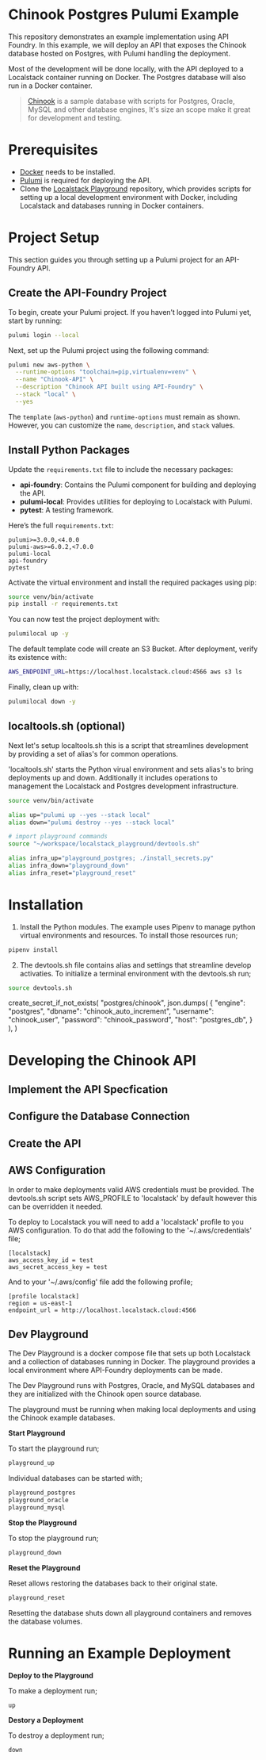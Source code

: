
# Chinook Postgres Pulumi Example

This repository demonstrates an example implementation using API Foundry. In this example, we will deploy an API that exposes the Chinook database hosted on Postgres, with Pulumi handling the deployment.

Most of the development will be done locally, with the API deployed to a Localstack container running on Docker. The Postgres database will also run in a Docker container.

> [Chinook](https://github.com/lerocha/chinook-database) is a sample database with scripts for Postgres, Oracle, MySQL and other database engines,  It's size an scope make it great for development and testing.  

# Prerequisites

* [Docker](https://www.docker.com) needs to be installed.
* [Pulumi](https://www.pulumi.com) is required for deploying the API.
* Clone the [Localstack Playground](https://github.com/DanRepik/localstack_playground) repository, which provides scripts for setting up a local development environment with Docker, including Localstack and databases running in Docker containers.

# Project Setup

This section guides you through setting up a Pulumi project for an API-Foundry API.

## Create the API-Foundry Project

To begin, create your Pulumi project. If you haven’t logged into Pulumi yet, start by running:

```bash
pulumi login --local
```

Next, set up the Pulumi project using the following command:

```bash
pulumi new aws-python \
  --runtime-options "toolchain=pip,virtualenv=venv" \
  --name "Chinook-API" \
  --description "Chinook API built using API-Foundry" \
  --stack "local" \
  --yes
```

The `template` (`aws-python`) and `runtime-options` must remain as shown. However, you can customize the `name`, `description`, and `stack` values.

## Install Python Packages

Update the `requirements.txt` file to include the necessary packages:

- **api-foundry**: Contains the Pulumi component for building and deploying the API.
- **pulumi-local**: Provides utilities for deploying to Localstack with Pulumi.
- **pytest**: A testing framework.

Here’s the full `requirements.txt`:

```text
pulumi>=3.0.0,<4.0.0
pulumi-aws>=6.0.2,<7.0.0
pulumi-local
api-foundry
pytest
```

Activate the virtual environment and install the required packages using pip:

```bash
source venv/bin/activate
pip install -r requirements.txt
```

You can now test the project deployment with:

```bash
pulumilocal up -y
```

The default template code will create an S3 Bucket. After deployment, verify its existence with:

```bash
AWS_ENDPOINT_URL=https://localhost.localstack.cloud:4566 aws s3 ls
```

Finally, clean up with:

```bash
pulumilocal down -y
```

## localtools.sh (optional)

Next let's setup localtools.sh this is a script that streamlines development by providing a set of alias's for common operations.

'localtools.sh' starts the Python virual environment and sets alias's to bring deployments up and down.  Additionally it includes operations to management the Localstack and Postgres development infrastructure.

```bash
source venv/bin/activate

alias up="pulumi up --yes --stack local"
alias down="pulumi destroy --yes --stack local"

# import playground commands
source "~/workspace/localstack_playground/devtools.sh"

alias infra_up="playground_postgres; ./install_secrets.py"
alias infra_down="playground_down"
alias infra_reset="playground_reset"
```


# Installation

1. Install the Python modules.  The example uses Pipenv to manage python virtual environments and resources.  To install those resources run;

```bash
pipenv install
```

2. The devtools.sh file contains alias and settings that streamline develop activaties.  To initialize a terminal environment with the devtools.sh run;

```bash
source devtools.sh
```

create_secret_if_not_exists(
    "postgres/chinook",
    json.dumps(
        {
            "engine": "postgres",
            "dbname": "chinook_auto_increment",
            "username": "chinook_user",
            "password": "chinook_password",
            "host": "postgres_db",
        }
    ),
)

# Developing the Chinook API

## Implement the API Specfication

## Configure the Database Connection

## Create the API


## AWS Configuration

In order to make deployments valid AWS credentials must be provided. The devtools.sh script sets AWS_PROFILE to 'localstack' by default however this can be overridden it needed.

To deploy to Localstack you will need to add a 'localstack' profile to you AWS configuration.  To do that add the following to the '~/.aws/credentials' file;

```
[localstack]
aws_access_key_id = test
aws_secret_access_key = test
```

And to your '~/.aws/config' file add the following profile;

```
[profile localstack]
region = us-east-1
endpoint_url = http://localhost.localstack.cloud:4566
```

## Dev Playground

The Dev Playground is a docker compose file that sets up both Localstack and a collection of databases running in Docker.  The playground provides a local environment where API-Foundry deployments can be made.

The Dev Playground runs with Postgres, Oracle, and MySQL databases and they are initialized with the Chinook open source database.

The playground must be running when making local deployments and using the Chinook example databases.

**Start Playground**

To start the playground run;

```bash
playground_up
```

Individual databases can be started with;

```bash
playground_postgres
playground_oracle
playground_mysql
```


**Stop the Playground**

To stop the playground run;

```bash
playground_down
```

**Reset the Playground**

Reset allows restoring the databases back to their original state.

```bash
playground_reset
```

Resetting the database shuts down all playground containers and removes the database volumes.

# Running an Example Deployment

**Deploy to the Playground**

To make a deployment run;

```bash
up
```

**Destory a Deployment**

To destroy a deployment run;

```bash
down
```
